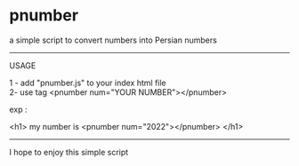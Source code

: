 # pnumber
a simple script to convert numbers into Persian numbers

-------------------------------------------------------------------
USAGE


1 - add "pnumber.js" to your index html file <br>
2- use tag &lt;pnumber num="YOUR NUMBER"&gt;&lt;/pnumber&gt;

exp : 

   &lt;h1&gt;
      my number is &lt;pnumber num="2022"&gt;&lt;/pnumber&gt;
  &lt;/h1&gt;

------------------------------------------------------------------

I hope to enjoy this simple script 
